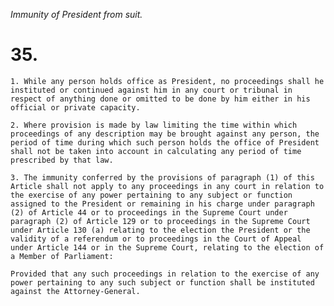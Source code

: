 *Immunity of President from suit.*

# 35.

    1. While any person holds office as President, no proceedings shall he instituted or continued against him in any court or tribunal in respect of anything done or omitted to be done by him either in his official or private capacity.

    2. Where provision is made by law limiting the time within which proceedings of any description may be brought against any person, the period of time during which such person holds the office of President shall not be taken into account in calculating any period of time prescribed by that law.

    3. The immunity conferred by the provisions of paragraph (1) of this Article shall not apply to any proceedings in any court in relation to the exercise of any power pertaining to any subject or function assigned to the President or remaining in his charge under paragraph (2) of Article 44 or to proceedings in the Supreme Court under paragraph (2) of Article 129 or to proceedings in the Supreme Court under Article 130 (a) relating to the election the President or the validity of a referendum or to proceedings in the Court of Appeal under Article 144 or in the Supreme Court, relating to the election of a Member of Parliament:

    Provided that any such proceedings in relation to the exercise of any power pertaining to any such subject or function shall be instituted against the Attorney-General.